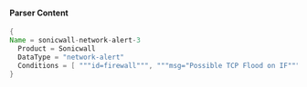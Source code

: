 #### Parser Content
```Java
{
Name = sonicwall-network-alert-3
  Product = Sonicwall
  DataType = "network-alert"
  Conditions = [ """id=firewall""", """msg="Possible TCP Flood on IF""" ]
}
```